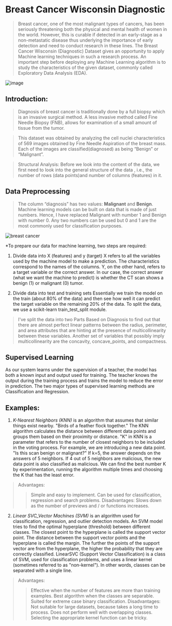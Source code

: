 # Breast Cancer Wisconsin Diagnostic
> Breast cancer, one of the most malignant types of cancers, has been seriously threatening both the physical and mental health of women in the world. However, this is curable if detected in an early-stage as a non-metastatic disease thus underlying the importance of early detection and need to conduct research in these lines. The Breast Cancer Wisconsin (Diagnostic) Dataset gives an opportunity to apply Machine learning techniques in such a research process. An important step before deploying any Machine Learning algorithm is to study the characteristics of the given dataset, commonly called Exploratory Data Analysis (EDA).

![image](https://user-images.githubusercontent.com/98254584/211904525-4d90a133-c1c5-4006-8f05-5182e871a179.png)

## Introduction:
> Diagnosis of breast cancer is traditionally done by a full biopsy which is an invasive surgical method. A less invasive method called Fine Needle Biopsy (FNB), allows for examination of a small amount of tissue from the tumor.

> This dataset was obtained by analyzing the cell nuclei characteristics of 569 images obtained by Fine Needle Aspiration of the breast mass. Each of the images are classified(diagnosed) as being “Benign” or “Malignant”.

> Structural Analysis: Before we look into the content of the data, we first need to look into the general structure of the data , i.e., the number of rows (data points)and number of columns (features) in it.

## Data Preprocessing
> The column “diagnosis” has two values: **Malignant** and **Benign**. Machine learning models can be built on data that is made of just numbers. Hence, I have replaced Malignant with number 1 and Benign with number 0. Any two numbers can be used but 0 and 1 are the most commonly used for classification purposes.

![breast cancer](https://user-images.githubusercontent.com/98254584/211903295-28cbfc00-3f08-4959-9c9e-c9db19583f42.jpg)

*To prepare our data for machine learning, two steps are required:

1. Divide data into X (features) and y (target)
X refers to all the variables used by the machine model to make a prediction. The characteristics correspond to the names of the columns. Y, on the other hand, refers to a target variable or the correct answer. In our case, the correct answer (what we want the machine to predict) is whether the CT scan shows a benign (1) or malignant (0) tumor.

2. Divide data into test and training sets
Essentially we train the model on the train (about 80% of the data) and then see how well it can predict the target variable on the remaining 20% of the data. To split the data, we use a scikit-learn train_test_split module.

>   I've split the data into two Parts Based on Diagnosis to find out that there are almost perfect linear patterns between the radius, perimeter, and area attributes that are hinting at the presence of multicollinearity between these variables. Another set of variables that possibly imply multicollinearity are the concavity, concave_points, and compactness.

## Supervised Learning
As our system learns under the supervision of a teacher, the model has both a known input and output used for training. The teacher knows the output during the training process and trains the model to reduce the error in prediction. The two major types of supervised learning methods are Classification and Regression.
## Examples:
1. *K-Nearest Neighbors (KNN)* is an algorithm that assumes that similar things exist nearby. "Birds of a feather flock together." The KNN algorithm calculates the distance between different data points and groups them based on their proximity or distance. "K" in KNN is a parameter that refers to the number of closest neighbors to be included in the voting process. For example, we are introducing a new data point. "Is this scan benign or malignant?" If k=5, the answer depends on the answers of 5 neighbors. If 4 out of 5 neighbors are malicious, the new data point is also classified as malicious. We can find the best number K by experimentation, running the algorithm multiple times and choosing the K that has the least error.
> Advantages:
>> Simple and easy to implement.
>>Can be used for classification, regression and search problems.
>Disadvantages:
>>Slows down as the number of previews and / or functions increases.

2. *Linear SVC_Vector Machines (SVM)* is an algorithm used for classification, regression, and outlier detection models. An SVM model tries to find the optimal hyperplane (threshold) between different classes. The closest point to the hyperplane is called the support vector point. The distance between the support vector points and the hyperplane is called the margin. The further the points of the support vector are from the hyperplane, the higher the probability that they are correctly classified. LinearSVC (Support Vector Classification) is a class of SVM, used for classification problems, and uses a linear kernel (sometimes referred to as "non-kernel"). In other words, classes can be separated with a single line.
> Advantages:
>> Effective when the number of features are more than training examples.
>> Best algorithm when the classes are separable.
>> Suited for extreme case binary classification.
> Disadvantages:
>> Not suitable for large datasets, because takes a long time to process.
>> Does not perform well with overlapping classes.
>> Selecting the appropriate kernel function can be tricky.
